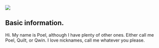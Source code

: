  <img src="https://cdn.discordapp.com/attachments/555476414204346378/944481014770700288/Untitled1.png">
<h2>Basic information. </h2>
Hi. My name is Poel, although I have plenty of other ones. Either call me Poel, Quilt, or Qwin.
I love nicknames, call me whatever you please.
